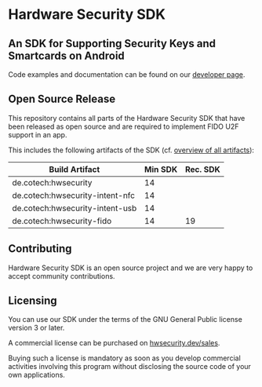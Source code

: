 # Hardware Security SDK

## An SDK for Supporting Security Keys and Smartcards on Android

Code examples and documentation can be found on our [developer page](https://hwsecurity.dev/docs/).

## Open Source Release

This repository contains all parts of the Hardware Security SDK that have been released as open source and are required to implement FIDO U2F support in an app.

This includes the following artifacts of the SDK (cf. [overview of all artifacts](https://hwsecurity.dev/docs/sdk/#sdk-artifacts)):

| Build Artifact                     | Min SDK | Rec. SDK |
|------------------------------------|---------|----------|
| de.cotech:hwsecurity               | 14      |          |
| de.cotech:hwsecurity-intent-nfc    | 14      |          |
| de.cotech:hwsecurity-intent-usb    | 14      |          |
| de.cotech:hwsecurity-fido          | 14      | 19       |

## Contributing

Hardware Security SDK is an open source project and we are very happy to accept community contributions.

## Licensing

You can use our SDK under the terms of the GNU General Public license version 3 or later.

A commercial license can be purchased on [hwsecurity.dev/sales](https://hwsecurity.dev/sales/).

Buying such a license is mandatory as soon as you develop commercial
activities involving this program without disclosing the source code
of your own applications.
